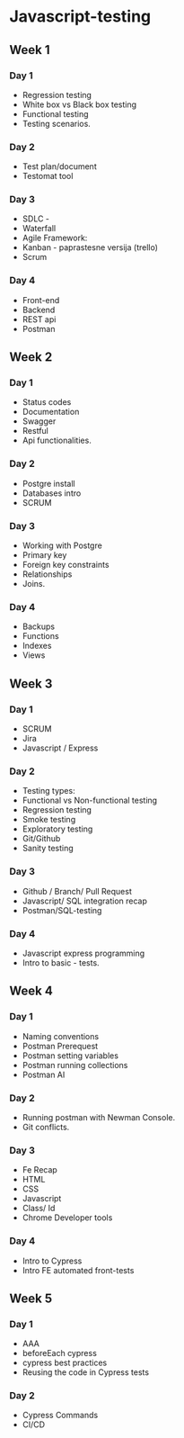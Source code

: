 # Javascript-testing

## Week 1

### Day 1

-   Regression testing
-   White box vs Black box testing
-   Functional testing
-   Testing scenarios.

### Day 2

-   Test plan/document
-   Testomat tool

### Day 3

-   SDLC -
-   Waterfall
-   Agile
    Framework:
-   Kanban - paprastesne versija (trello)
-   Scrum

### Day 4

-   Front-end
-   Backend
-   REST api
-   Postman

## Week 2

### Day 1

-   Status codes
-   Documentation
-   Swagger
-   Restful
-   Api functionalities.

### Day 2

-   Postgre install
-   Databases intro
-   SCRUM

### Day 3

-   Working with Postgre
-   Primary key
-   Foreign key constraints
-   Relationships
-   Joins.

### Day 4

-   Backups
-   Functions
-   Indexes
-   Views

## Week 3

### Day 1

-   SCRUM
-   Jira
-   Javascript / Express

### Day 2

-   Testing types:
-   Functional vs Non-functional testing
-   Regression testing
-   Smoke testing
-   Exploratory testing
-   Git/Github
-   Sanity testing

### Day 3

-   Github / Branch/ Pull Request
-   Javascript/ SQL integration recap
-   Postman/SQL-testing

### Day 4

-   Javascript express programming
-   Intro to basic - tests.

## Week 4

### Day 1

-   Naming conventions
-   Postman Prerequest
-   Postman setting variables
-   Postman running collections
-   Postman AI

### Day 2

-   Running postman with Newman Console.
-   Git conflicts.

### Day 3

-   Fe Recap
-   HTML
-   CSS
-   Javascript
-   Class/ Id
-   Chrome Developer tools

### Day 4

-   Intro to Cypress
-   Intro FE automated front-tests

## Week 5

### Day 1

-   AAA
-   beforeEach cypress
-   cypress best practices
-   Reusing the code in Cypress tests

### Day 2

-   Cypress Commands
-   CI/CD
